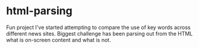 # html-parsing
Fun project I've started attempting to compare the use of key words across different news sites. Biggest challenge has been parsing out from the HTML what is on-screen content and what is not.
